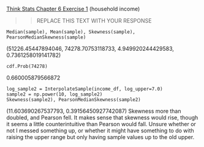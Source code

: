 [Think Stats Chapter 6 Exercise 1](http://greenteapress.com/thinkstats2/html/thinkstats2007.html#toc60) (household income)

>> REPLACE THIS TEXT WITH YOUR RESPONSE
```
Median(sample), Mean(sample), Skewness(sample), PearsonMedianSkewness(sample)
```
(51226.45447894046, 74278.70753118733, 4.949920244429583, 0.7361258019141782)
```
cdf.Prob(74278)
```
0.660005879566872
```
log_sample2 = InterpolateSample(income_df, log_upper=7.0)
sample2 = np.power(10, log_sample2)
Skewness(sample2), PearsonMedianSkewness(sample2)
```
(11.603690267537793, 0.39156450927742087)
Skewness more than doubled, and Pearson fell. It makes sense that skewness would rise, though it seems a little counterintuitive than Pearson would fall. Unsure whether or not I messed something up, or whether it might have something to do with raising the upper range but only having sample values up to the old upper.
